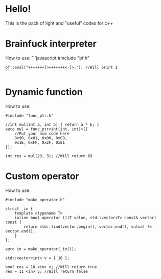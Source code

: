 # Hello!

This is the pack of light and "useful" codes for c++

# Brainfuck interpreter
How to use:
	```javascript
	#include "bf.h"
	
	bf::eval("+++++++[>+++++++<-]>."); //Will print 1
	```
# Dynamic function
How to use:

	#include "func_ptr.h"
	
	//int mul(int a, int b) { return a * b; }
	auto mul = func_ptr<int(int, int)>({
		//Put your asm code here
		0x90, 0x01, 0x00, 0xE0,
		0x1E, 0xFF, 0x2F, 0xE1
	});
	
	int res = mul(23, 3); //Will return 69
	
# Custom operator
How to use:

	#include "make_operator.h"
	
	struct _in {
		template <typename T>
		inline bool operator ()(T value, std::vector<T> const& vector) const {
			return std::find(vector.begin(), vector.end(), value) != vector.end();
		}
	};
	
	auto in = make_operator(_in());
	
	std::vector<int> v = { 10 };

	bool res = 10 <in> v; //Will return true
	res = 11 <in> v; //Will return false

